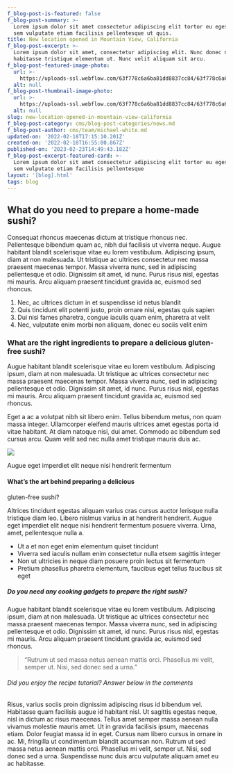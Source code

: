 ```yaml
---
f_blog-post-is-featured: false
f_blog-post-summary: >-
  Lorem ipsum dolor sit amet consectetur adipiscing elit tortor eu egestas morbi
  sem vulputate etiam facilisis pellentesque ut quis.
title: New location opened in Mountain View, California
f_blog-post-excerpt: >-
  Lorem ipsum dolor sit amet, consectetur adipiscing elit. Nunc donec nullam
  habitasse tristique elementum ut. Nunc velit aliquam sit arcu.
f_blog-post-featured-image-photo:
  url: >-
    https://uploads-ssl.webflow.com/63f778c6a6ba81dd8837cc84/63f778c6a6ba8172ce37cdfc_mountain-view-new-location-featured-image-sushi-webflow-ecommerce-template.jpg
  alt: null
f_blog-post-thumbnail-image-photo:
  url: >-
    https://uploads-ssl.webflow.com/63f778c6a6ba81dd8837cc84/63f778c6a6ba816a3b37cdfd_mountain-view-new-location-thumbnail-image-sushi-webflow-ecommerce-template.jpg
  alt: null
slug: new-location-opened-in-mountain-view-california
f_blog-post-category: cms/blog-post-categories/news.md
f_blog-post-author: cms/team/michael-white.md
updated-on: '2022-02-18T17:15:10.201Z'
created-on: '2022-02-18T16:55:00.867Z'
published-on: '2023-02-23T14:49:43.182Z'
f_blog-post-excerpt-featured-card: >-
  Lorem ipsum dolor sit amet consectetur adipiscing elit tortor eu egestas morbi
  sem vulputate etiam facilisis pellentesque 
layout: '[blog].html'
tags: blog
---
```


What do you need to prepare a home-made sushi?
----------------------------------------------

Consequat rhoncus maecenas dictum at tristique rhoncus nec. Pellentesque bibendum quam ac, nibh dui facilisis ut viverra neque. Augue habitant blandit scelerisque vitae eu lorem vestibulum. Adipiscing ipsum, diam at non malesuada. Ut tristique ac ultrices consectetur nec massa praesent maecenas tempor. Massa viverra nunc, sed in adipiscing pellentesque et odio. Dignissim sit amet, id nunc. Purus risus nisl, egestas mi mauris. Arcu aliquam praesent tincidunt gravida ac, euismod sed rhoncus.

1.  Nec, ac ultrices dictum in et suspendisse id netus blandit
2.  Quis tincidunt elit potenti justo, proin ornare nisi, egestas quis sapien
3.  Dui nisi fames pharetra, congue iaculis quam enim, pharetra at velit
4.  Nec, vulputate enim morbi non aliquam, donec eu sociis velit enim

### What are the right ingredients to prepare a delicious gluten-free sushi?

Augue habitant blandit scelerisque vitae eu lorem vestibulum. Adipiscing ipsum, diam at non malesuada. Ut tristique ac ultrices consectetur nec massa praesent maecenas tempor. Massa viverra nunc, sed in adipiscing pellentesque et odio. Dignissim sit amet, id nunc. Purus risus nisl, egestas mi mauris. Arcu aliquam praesent tincidunt gravida ac, euismod sed rhoncus.

Eget a ac a volutpat nibh sit libero enim. Tellus bibendum metus, non quam massa integer. Ullamcorper eleifend mauris ultrices amet egestas porta id vitae habitant. At diam natoque nisi, dui amet. Commodo ac bibendum sed cursus arcu. Quam velit sed nec nulla amet tristique mauris duis ac.

![](https://uploads-ssl.webflow.com/63f778c6a6ba81dd8837cc84/63f778c6a6ba81055537cdfb_blog-post-content-image-sushi-webflow-ecommerce-template.jpg)

Augue eget imperdiet elit neque nisi hendrerit fermentum

#### What’s the art behind preparing a delicious  
gluten-free sushi?

Altrices tincidunt egestas aliquam varius cras cursus auctor lerisque nulla tristique diam leo. Libero nislmus varius in at hendrerit hendrerit. Augue eget imperdiet elit neque nisi hendrerit fermentum posuere viverra. Urna, amet, pellentesque nulla a.

*   Ut a et non eget enim elementum quiset tincidunt
*   Viverra sed iaculis nullam enim consectetur nulla etsem sagittis integer
*   Non ut ultricies in neque diam posuere proin lectus sit fermentum
*   Pretium phasellus pharetra elementum, faucibus eget tellus faucibus sit eget

##### Do you need any cooking gadgets to prepare the right sushi?

Augue habitant blandit scelerisque vitae eu lorem vestibulum. Adipiscing ipsum, diam at non malesuada. Ut tristique ac ultrices consectetur nec massa praesent maecenas tempor. Massa viverra nunc, sed in adipiscing pellentesque et odio. Dignissim sit amet, id nunc. Purus risus nisl, egestas mi mauris. Arcu aliquam praesent tincidunt gravida ac, euismod sed rhoncus.

> “Rutrum ut sed massa netus aenean mattis orci. Phasellus mi velit, semper ut. Nisi, sed donec sed a urna.”

###### Did you enjoy the recipe tutorial? Answer below in the comments

Risus, varius sociis proin dignissim adipiscing risus id bibendum vel. Habitasse quam facilisis augue id habitant nisl. Ut sagittis egestas neque, nisl in dictum ac risus maecenas. Tellus amet semper massa aenean nulla vivamus molestie mauris amet. Ut in gravida facilisis ipsum, maecenas etiam. Dolor feugiat massa id in eget. Cursus nam libero cursus in ornare in ac. Mi, fringilla ut condimentum blandit accumsan non. Rutrum ut sed massa netus aenean mattis orci. Phasellus mi velit, semper ut. Nisi, sed donec sed a urna. Suspendisse nunc duis arcu vulputate aliquam amet eu ac habitasse.

